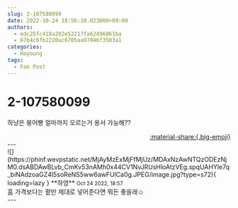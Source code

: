 ```yaml
---
slug: 2-107580099
date: 2022-10-24 18:56:10.023000+09:00
authors:
  - edc25fc418a202e52217fa62496061ba
  - 67b4c6fb2220ac6705aa97046f3503a1
categories:
  - Hayoung
tags:
  - Fan Post
---
```


# 2-107580099

<div class="post-container" markdown="1">
<div class="content-container md-sidebar__scrollwrap" markdown="1">

하냥은 붕어빵 얼마까지 오르는거 용서 가능해??

</div>
</div>

<div style="text-align: right;" markdown="1">
<a href="https://weverse.io/fromis9/fanpost/2-107580099" style="text-align: right;">:material-share:{.big-emoji}</a>
</div>
---

<div class="comments-container md-sidebar__scrollwrap" markdown="1">
<div class="comment" markdown="1">
<div class='id-container' markdown="1">
![](https://phinf.wevpstatic.net/MjAyMzExMjFfMjUz/MDAxNzAwNTQzODEzNjM0.dsABDAwBLvb_CmKv53nAMh0x44CV1NvJRUsHloAtzVEg.spqUAHYle7q_biNAdzoaGZ4l5soReNS5ww6awFUlCa0g.JPEG/image.jpg?type=s72){ loading=lazy }
**<span class="artist">하영</span>** <small>Oct 24 2022, 18:57</small><br>
</div>
<div class='comment-body' markdown="1">
흠 가격보다는 팥만 제대로 넣어준다면 뭐든 좋을래☺️
</div>
</div>
</div>
---
